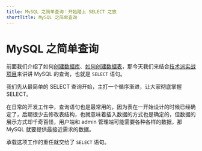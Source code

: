 ```yaml
---
title: MySQL 之简单查询：开始踏上 SELECT 之旅
shortTitle: MySQL 之简单查询
---
```


# MySQL 之简单查询

前面我们介绍了如何[创建数据库](https://javabetter.cn/mysql/database.html)、[如何创建数据表](https://javabetter.cn/mysql/table.html)，那今天我们来结合[技术派实战项目](https://javabetter.cn/zhishixingqiu/paicoding.html)来讲讲 MySQL 的查询，也就是 `SELECT` 语句。

我们先从最简单的 SELECT 查询开始，主打一个循序渐进，让大家彻底掌握 SELECT。

在日常的开发工作中，查询语句也是最常用的，因为表在一开始设计的时候已经确定了，后期很少去修改表结构，也就意味着插入数据的方式也是确定的，但数据的展示方式却千奇百怪，用户端和 admin 管理端可能需要各种各样的数据，那 MySQL 就要提供最接近需求的数据。

承载这项工作的重任就交给了 `SELECT` 语句。